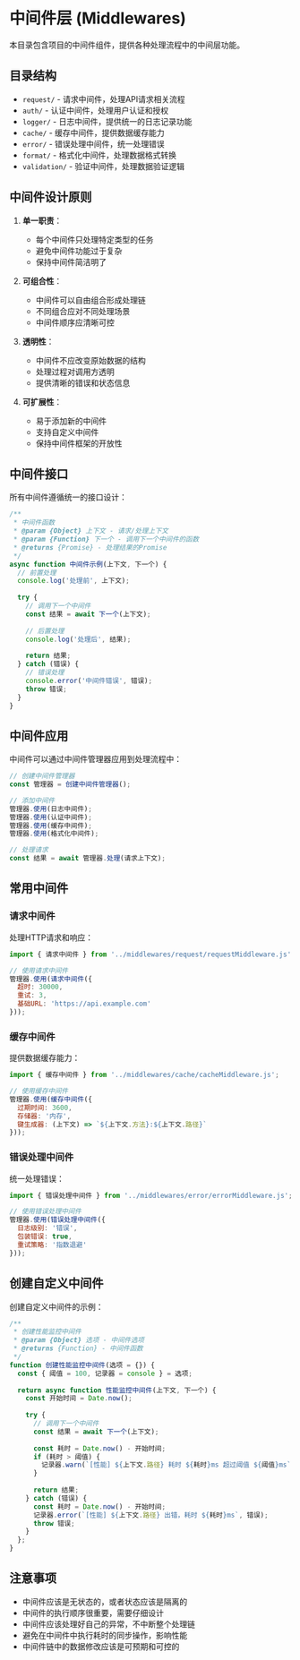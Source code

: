 # 中间件层 (Middlewares)

本目录包含项目的中间件组件，提供各种处理流程中的中间层功能。

## 目录结构

- `request/` - 请求中间件，处理API请求相关流程
- `auth/` - 认证中间件，处理用户认证和授权
- `logger/` - 日志中间件，提供统一的日志记录功能
- `cache/` - 缓存中间件，提供数据缓存能力
- `error/` - 错误处理中间件，统一处理错误
- `format/` - 格式化中间件，处理数据格式转换
- `validation/` - 验证中间件，处理数据验证逻辑

## 中间件设计原则

1. **单一职责**：
   - 每个中间件只处理特定类型的任务
   - 避免中间件功能过于复杂
   - 保持中间件简洁明了

2. **可组合性**：
   - 中间件可以自由组合形成处理链
   - 不同组合应对不同处理场景
   - 中间件顺序应清晰可控

3. **透明性**：
   - 中间件不应改变原始数据的结构
   - 处理过程对调用方透明
   - 提供清晰的错误和状态信息

4. **可扩展性**：
   - 易于添加新的中间件
   - 支持自定义中间件
   - 保持中间件框架的开放性

## 中间件接口

所有中间件遵循统一的接口设计：

```js
/**
 * 中间件函数
 * @param {Object} 上下文 - 请求/处理上下文
 * @param {Function} 下一个 - 调用下一个中间件的函数
 * @returns {Promise} - 处理结果的Promise
 */
async function 中间件示例(上下文, 下一个) {
  // 前置处理
  console.log('处理前', 上下文);
  
  try {
    // 调用下一个中间件
    const 结果 = await 下一个(上下文);
    
    // 后置处理
    console.log('处理后', 结果);
    
    return 结果;
  } catch (错误) {
    // 错误处理
    console.error('中间件错误', 错误);
    throw 错误;
  }
}
```

## 中间件应用

中间件可以通过中间件管理器应用到处理流程中：

```js
// 创建中间件管理器
const 管理器 = 创建中间件管理器();

// 添加中间件
管理器.使用(日志中间件);
管理器.使用(认证中间件);
管理器.使用(缓存中间件);
管理器.使用(格式化中间件);

// 处理请求
const 结果 = await 管理器.处理(请求上下文);
```

## 常用中间件

### 请求中间件

处理HTTP请求和响应：

```js
import { 请求中间件 } from '../middlewares/request/requestMiddleware.js';

// 使用请求中间件
管理器.使用(请求中间件({
  超时: 30000,
  重试: 3,
  基础URL: 'https://api.example.com'
}));
```

### 缓存中间件

提供数据缓存能力：

```js
import { 缓存中间件 } from '../middlewares/cache/cacheMiddleware.js';

// 使用缓存中间件
管理器.使用(缓存中间件({
  过期时间: 3600,
  存储器: '内存',
  键生成器: (上下文) => `${上下文.方法}:${上下文.路径}`
}));
```

### 错误处理中间件

统一处理错误：

```js
import { 错误处理中间件 } from '../middlewares/error/errorMiddleware.js';

// 使用错误处理中间件
管理器.使用(错误处理中间件({
  日志级别: '错误',
  包装错误: true,
  重试策略: '指数退避'
}));
```

## 创建自定义中间件

创建自定义中间件的示例：

```js
/**
 * 创建性能监控中间件
 * @param {Object} 选项 - 中间件选项
 * @returns {Function} - 中间件函数
 */
function 创建性能监控中间件(选项 = {}) {
  const { 阈值 = 100, 记录器 = console } = 选项;
  
  return async function 性能监控中间件(上下文, 下一个) {
    const 开始时间 = Date.now();
    
    try {
      // 调用下一个中间件
      const 结果 = await 下一个(上下文);
      
      const 耗时 = Date.now() - 开始时间;
      if (耗时 > 阈值) {
        记录器.warn(`[性能] ${上下文.路径} 耗时 ${耗时}ms 超过阈值 ${阈值}ms`);
      }
      
      return 结果;
    } catch (错误) {
      const 耗时 = Date.now() - 开始时间;
      记录器.error(`[性能] ${上下文.路径} 出错，耗时 ${耗时}ms`, 错误);
      throw 错误;
    }
  };
}
```

## 注意事项

- 中间件应该是无状态的，或者状态应该是隔离的
- 中间件的执行顺序很重要，需要仔细设计
- 中间件应该处理好自己的异常，不中断整个处理链
- 避免在中间件中执行耗时的同步操作，影响性能
- 中间件链中的数据修改应该是可预期和可控的 